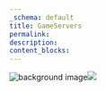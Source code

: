 ```yaml
---
_schema: default
title: GameServers
permalink:
description:
content_blocks:
---
```

![background image](/uploads/hostingbgimage.png)![](/uploads/hostingbgimage.png)